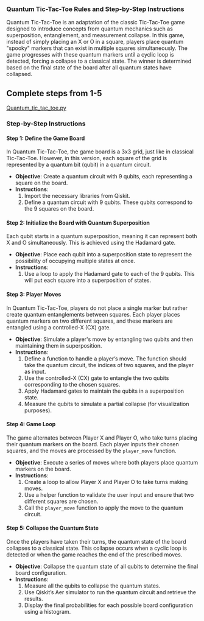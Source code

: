 ### Quantum Tic-Tac-Toe Rules and Step-by-Step Instructions

Quantum Tic-Tac-Toe is an adaptation of the classic Tic-Tac-Toe game designed to introduce concepts from quantum mechanics such as superposition, entanglement, and measurement collapse. In this game, instead of simply placing an X or O in a square, players place quantum "spooky" markers that can exist in multiple squares simultaneously. The game progresses with these quantum markers until a cyclic loop is detected, forcing a collapse to a classical state. The winner is determined based on the final state of the board after all quantum states have collapsed.

## Complete steps from 1-5 
[Quantum_tic_tac_toe.py](https://github.com/Roua91/Quantum-Computing-for-Quantum-Curious/blob/main/Labs/tic_tac_toe/Quantum_tic_tac_toe.py)
### Step-by-Step Instructions

#### **Step 1: Define the Game Board**
In Quantum Tic-Tac-Toe, the game board is a 3x3 grid, just like in classical Tic-Tac-Toe. However, in this version, each square of the grid is represented by a quantum bit (qubit) in a quantum circuit.

- **Objective**: Create a quantum circuit with 9 qubits, each representing a square on the board.
- **Instructions**:
  1. Import the necessary libraries from Qiskit.
  2. Define a quantum circuit with 9 qubits. These qubits correspond to the 9 squares on the board.



#### **Step 2: Initialize the Board with Quantum Superposition**
Each qubit starts in a quantum superposition, meaning it can represent both X and O simultaneously. This is achieved using the Hadamard gate.

- **Objective**: Place each qubit into a superposition state to represent the possibility of occupying multiple states at once.
- **Instructions**:
  1. Use a loop to apply the Hadamard gate to each of the 9 qubits. This will put each square into a superposition of states.


#### **Step 3: Player Moves**
In Quantum Tic-Tac-Toe, players do not place a single marker but rather create quantum entanglements between squares. Each player places quantum markers on two different squares, and these markers are entangled using a controlled-X (CX) gate.

- **Objective**: Simulate a player's move by entangling two qubits and then maintaining them in superposition.
- **Instructions**:
  1. Define a function to handle a player’s move. The function should take the quantum circuit, the indices of two squares, and the player as input.
  2. Use the controlled-X (CX) gate to entangle the two qubits corresponding to the chosen squares.
  3. Apply Hadamard gates to maintain the qubits in a superposition state.
  4. Measure the qubits to simulate a partial collapse (for visualization purposes).



#### **Step 4: Game Loop**
The game alternates between Player X and Player O, who take turns placing their quantum markers on the board. Each player inputs their chosen squares, and the moves are processed by the `player_move` function.

- **Objective**: Execute a series of moves where both players place quantum markers on the board.
- **Instructions**:
  1. Create a loop to allow Player X and Player O to take turns making moves.
  2. Use a helper function to validate the user input and ensure that two different squares are chosen.
  3. Call the `player_move` function to apply the move to the quantum circuit.



#### **Step 5: Collapse the Quantum State**
Once the players have taken their turns, the quantum state of the board collapses to a classical state. This collapse occurs when a cyclic loop is detected or when the game reaches the end of the prescribed moves.

- **Objective**: Collapse the quantum state of all qubits to determine the final board configuration.
- **Instructions**:
  1. Measure all the qubits to collapse the quantum states.
  2. Use Qiskit’s Aer simulator to run the quantum circuit and retrieve the results.
  3. Display the final probabilities for each possible board configuration using a histogram.



